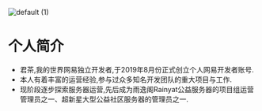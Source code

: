 ![default (1)](https://user-images.githubusercontent.com/119505447/204942833-38324b62-c0c5-47fa-a8a7-420dd260f683.png)

# **个人简介**
+ 君茶,我的世界网易独立开发者,于2019年8月份正式创立个人网易开发者账号.
+ 本人有着丰富的运营经验,参与过众多知名开发团队的重大项目与工作.
+ 现阶段逐步探索服务器运营,先后成为雨逸阁Rainyat公益服务器的项目组运营管理员之一、超新星大型公益社区服务器的管理员之一.
